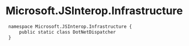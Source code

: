 # Microsoft.JSInterop.Infrastructure

``` diff
 namespace Microsoft.JSInterop.Infrastructure {
     public static class DotNetDispatcher
 }
```

